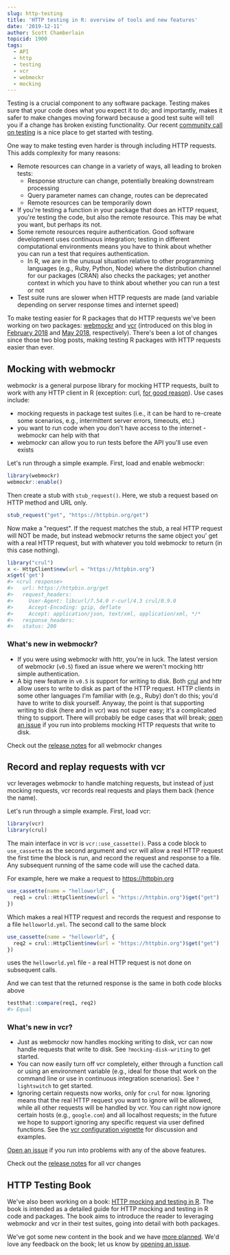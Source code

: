 ```yaml
---
slug: http-testing
title: 'HTTP testing in R: overview of tools and new features'
date: '2019-12-11'
author: Scott Chamberlain
topicid: 1900
tags:
  - API
  - http
  - testing
  - vcr
  - webmockr
  - mocking
---
```




Testing is a crucial component to any software package. Testing makes sure
that your code does what you expect it to do; and importantly, makes it safer to make
changes moving forward because a good test suite will tell you if a change has broken
existing functionality. Our recent [community call on testing][call] is a nice
place to get started with testing.

One way to make testing even harder is through including HTTP requests. This adds
complexity for many reasons:

- Remote resources can change in a variety of ways, all leading to broken tests:
    - Response structure can change, potentially breaking downstream processing
    - Query parameter names can change, routes can be deprecated
    - Remote resources can be temporarily down
- If you're testing a function in your package that does an HTTP request, you're
testing the code, but also the remote resource. This may be what you want, but perhaps
its not. 
- Some remote resources require authentication. Good software development uses
continuous integration; testing in different computational environments means
you have to think about whether you can run a test that requires authentication.
    - In R, we are in the unusual situation relative to other programming languages
    (e.g., Ruby, Python, Node) where the distribution channel for our packages (CRAN)
    also checks the packages; yet another context in which you have to think about
    whether you can run a test or not
- Test suite runs are slower when HTTP requests are made (and variable depending
on server response times and internet speed)

To make testing easier for R packages that do HTTP requests we've been working on
two packages: [webmockr][] and [vcr][] (introduced on this blog in
[February 2018][webmockrblog] and [May 2018][vcrblog], respectively). There's been
a lot of changes since those two blog posts, making testing R packages with HTTP
requests easier than ever.

## Mocking with webmockr

webmockr is a general purpose library for mocking HTTP requests, built to work
with any HTTP client in R (exception: curl, [for good reason][reason]). Use cases
include:

- mocking requests in package test suites (i.e., it can be hard to re-create 
some scenarios, e.g., intermittent server errors, timeouts, etc.)
- you want to run code when you don't have access to the internet - webmockr
can help with that
- webmockr can allow you to run tests before the API you'll use even exists

Let's run through a simple example. First, load and enable webmockr:


```r
library(webmockr)
webmockr::enable()
```

Then create a stub with `stub_request()`. Here, we stub a request based on
HTTP method and URL only.


```r
stub_request("get", "https://httpbin.org/get")
```

Now make a "request". If the request matches the stub, a real HTTP request will NOT
be made, but instead webmockr returns the same object you' get with a real 
HTTP request, but with whatever you told webmockr to return (in this case nothing).


```r
library("crul")
x <- HttpClient$new(url = "https://httpbin.org")
x$get('get')
#> <crul response> 
#>   url: https://httpbin.org/get
#>   request_headers: 
#>     User-Agent: libcurl/7.54.0 r-curl/4.3 crul/0.9.0
#>     Accept-Encoding: gzip, deflate
#>     Accept: application/json, text/xml, application/xml, */*
#>   response_headers: 
#>   status: 200
```

### What's new in webmockr?

- If you were using webmockr with httr, you're in luck. The latest version of webmockr (`v0.5`)
fixed an issue where we weren't mocking httr simple authentication.
- A big new feature in `v0.5` is support for writing to disk. Both [crul][] and httr allow 
users to write to disk as part of the HTTP request. HTTP clients in some other languages
I'm familiar with (e.g., Ruby) don't do this; you'd have to write to disk yourself. Anyway,
the point is that supporting writing to disk (here and in vcr) was not super easy; it's
a complicated thing to support. There will probably be edge cases that will break;
[open an issue](https://github.com/ropensci/webmockr/issues) if you run into problems
mocking HTTP requests that write to disk.

Check out the [release notes](https://github.com/ropensci/webmockr/releases)
for all webmockr changes


## Record and replay requests with vcr

vcr leverages webmockr to handle matching requests, but instead of just mocking requests,
vcr records real requests and plays them back (hence the name).

Let's run through a simple example. First, load vcr:


```r
library(vcr)
library(crul)
```

The main interface in vcr is `vcr::use_cassette()`. Pass a code block to `use_cassette` 
as the second argument and vcr will allow a real HTTP request the first time the block
is run, and record the request and response to a file. Any subsequent running of the 
same code will use the cached data.

For example, here we make a request to <https://httpbin.org>


```r
use_cassette(name = "helloworld", {
  req1 = crul::HttpClient$new(url = "https://httpbin.org")$get("get")
})
```

Which makes a real HTTP request and records the request and response to a
file `helloworld.yml`. The second call to the same block


```r
use_cassette(name = "helloworld", {
  req2 = crul::HttpClient$new(url = "https://httpbin.org")$get("get")
})
```

uses the `helloworld.yml` file - a real HTTP request is not done on subsequent calls.

And we can test that the returned response is the same in both code blocks above


```r
testthat::compare(req1, req2)
#> Equal
```

### What's new in vcr?

- Just as webmockr now handles mocking writing to disk, vcr can now handle requests that
write to disk. See `?mocking-disk-writing` to get started.
- You can now easily turn off vcr completely, either through a function call or 
using an environment variable (e.g., ideal for those that work on the command line
or use in continuous integration scenarios). See `?lightswitch` to get started.
- Ignoring certain requests now works, only for `crul` for now. Ignoring means 
that the real HTTP request you want to ignore will be allowed, while all other requests
will be handled by vcr. You can right now ignore certain hosts (e.g., `google.com`) 
and all localhost requests; in the future we hope to support ignoring any specific
request via user defined functions. See the [vcr configuration vignette][ignore] for
discussion and examples.

[Open an issue](https://github.com/ropensci/vcr/issues) if you run
into problems with any of the above features.

Check out the [release notes](https://github.com/ropensci/vcr/releases)
for all vcr changes


## HTTP Testing Book

We've also been working on a book: [HTTP mocking and testing in R][book]. The book
is intended as a detailed guide for HTTP mocking and testing in R code
and packages. The book aims to introduce the reader to leveraging webmockr and
vcr in their test suites, going into detail with both packages. 

We've got some new content in the book and we have [more planned][bookiss]. 
We'd love any feedback on the book; let us know by [opening an issue][bookiss].


[call]: https://ropensci.org/commcalls/2019-12-05/
[webmockr]: https://github.com/ropensci/webmockr/
[vcr]: https://github.com/ropensci/vcr/
[webmockrblog]: https://ropensci.org/technotes/2018/02/20/webmockr-intro/
[vcrblog]: https://ropensci.org/technotes/2018/05/25/vcr-http-request-cacahing/
[book]: https://books.ropensci.org/http-testing/
[bookiss]: https://github.com/ropensci-books/http-testing/issues
[reason]: https://github.com/jeroen/curl/pull/174
[crul]: https://github.com/ropensci/crul/
[ignore]: https://docs.ropensci.org/vcr/articles/configuration.html#ignoring-some-requests
